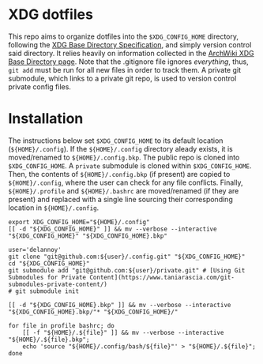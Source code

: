 # XDG dotfiles

This repo aims to organize dotfiles into the `$XDG_CONFIG_HOME` directory, following the [XDG Base Directory Specification](https://specifications.freedesktop.org/basedir-spec/basedir-spec-latest.html), and simply version control said directory.
It relies heavily on information collected in the [ArchWiki XDG Base Directory page](https://wiki.archlinux.org/title/XDG_Base_Directory).
Note that the .gitignore file ignores _everything_, thus, `git add` must be run for all new files in order to track them.
A private git submodule, which links to a private git repo, is used to version control private config files.

# Installation
The instructions below set `$XDG_CONFIG_HOME` to its default location (`${HOME}/.config`).
If the `${HOME}/.config` directory aleady exists, it is moved/renamed to `${HOME}/.config.bkp`.
The public repo is cloned into `$XDG_CONFIG_HOME`.
A `private` submodule is cloned within `$XDG_CONFIG_HOME`.
Then, the contents of `${HOME}/.config.bkp` (if present) are copied to `${HOME}/.config`, where the user can check for any file conflicts.
Finally, `${HOME}/.profile` and `${HOME}/.bashrc` are moved/renamed (if they are present) and replaced with a single line sourcing their corresponding location in `${HOME}/.config`.

```shell
export XDG_CONFIG_HOME="${HOME}/.config"
[[ -d "${XDG_CONFIG_HOME}" ]] && mv --verbose --interactive "${XDG_CONFIG_HOME}" "${XDG_CONFIG_HOME}.bkp"

user='delannoy'
git clone "git@github.com:${user}/.config.git" "${XDG_CONFIG_HOME}"
cd "${XDG_CONFIG_HOME}"
git submodule add "git@github.com:${user}/private.git" # [Using Git Submodules for Private Content](https://www.taniarascia.com/git-submodules-private-content/)
# git submodule init

[[ -d "${XDG_CONFIG_HOME}.bkp" ]] && mv --verbose --interactive "${XDG_CONFIG_HOME}.bkp/"* "${XDG_CONFIG_HOME}/"

for file in profile bashrc; do
    [[ -f "${HOME}/.${file}" ]] && mv --verbose --interactive "${HOME}/.${file}.bkp";
    echo 'source "${HOME}/.config/bash/${file}"' > "${HOME}/.${file}";
done
```
